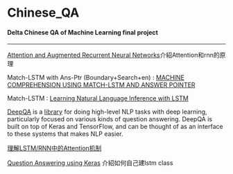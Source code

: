 # Chinese_QA

#### Delta Chinese QA of Machine Learning final project
----------------------------------------------------   

[Attention and Augmented Recurrent Neural Networks](https://distill.pub/2016/augmented-rnns/)介紹Attention和rnn的原理
   
   
   
Match-LSTM with Ans-Ptr (Boundary+Search+en) : [MACHINE COMPREHENSION USING MATCH-LSTM AND ANSWER POINTER](https://arxiv.org/pdf/1608.07905.pdf)
   
Match-LSTM : [Learning Natural Language Inference with LSTM](https://arxiv.org/pdf/1512.08849.pdf)

[DeepQA](https://github.com/allenai/deep_qa)  is a [library](http://deep-qa.readthedocs.io/en/latest/index.html) for doing high-level NLP tasks with deep learning, particularly focused on various kinds of question answering. DeepQA is built on top of Keras and TensorFlow, and can be thought of as an interface to these systems that makes NLP easier.
  
[理解LSTM/RNN中的Attention机制](http://www.jeyzhang.com/understand-attention-in-rnn.html)
  
[Question Answering using Keras](http://ben.bolte.cc/blog/2016/language.html) 介紹如何自己建lstm class
